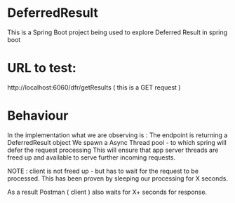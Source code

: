 # DeferredResult
This is a Spring Boot project being used to explore Deferred Result in spring boot

# URL to test:
  http://localhost:6060/dfr/getResults   ( this is a GET request ) 
  

# Behaviour
In the implementation what we are observing is :
The endpoint is returning a DeferredResult object 
We spawn a Async Thread pool - to which spring will defer the request processing 
This will ensure that app server threads are freed up and available to serve further incoming requests.

NOTE : client is not freed up - but has to wait for the request to be processed.
This has been proven by sleeping our processing for X seconds.

As a result Postman ( client ) also waits for X+ seconds for response.

